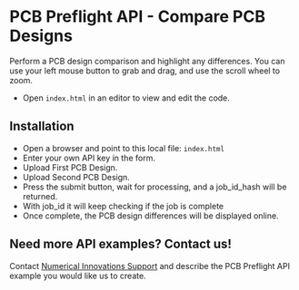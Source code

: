 # PCB Preflight API - Compare PCB Designs
Perform a PCB design comparison and highlight any differences.
You can use your left mouse button to grab and drag, and use the scroll wheel to zoom.
* Open `index.html` in an editor to view and edit the code.

## Installation
* Open a browser and point to this local file: `index.html`
* Enter your own API key in the form.
* Upload First PCB Design.
* Upload Second PCB Design.
* Press the submit button, wait for processing, and a job_id_hash will be returned.
* With job_id it will keep checking if the job is complete
* Once complete, the PCB design differences will be displayed online.


## Need more API examples? Contact us!
Contact <a href="https://support.numericalinnovations.com/support/tickets/new">Numerical Innovations Support</a> and describe the PCB Preflight API example you would like us to create.